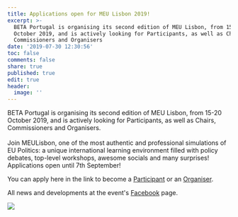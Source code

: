 ```yaml
---
title: Applications open for MEU Lisbon 2019!
excerpt: >-
  BETA Portugal is organising its second edition of MEU Lisbon, from 15-20
  October 2019, and is actively looking for Participants, as well as Chairs,
  Commissioners and Organisers
date: '2019-07-30 12:30:56'
toc: false
comments: false
share: true
published: true
edit: true
header:
  image: ''
---
```

BETA Portugal is organising its second edition of MEU Lisbon, from 15-20 October 2019, and is actively looking for Participants, as well as Chairs, Commissioners and Organisers.\
\
Join MEULisbon, one of the most authentic and professional simulations of EU Politics: a unique international learning environment filled with policy debates, top-level workshops, awesome socials and many surprises! Applications open until 7th September! 

You can apply here in the link to become a [Participant](https://forms.gle/3Wjk3SgNsemV3dyJA) or an [Organiser](https://forms.gle/m85qMe54gHZZz18T6).

All news and developments at the event's [Facebook](https://www.facebook.com/MEULisbon/) page.

![](/assets/images/1-cópia.png)
